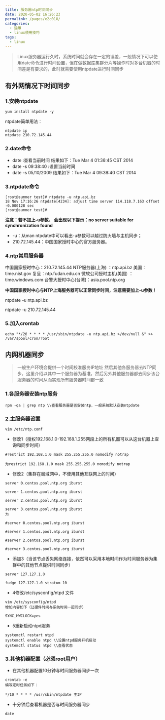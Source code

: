 ```yaml
---
title: 服务器ntp时间同步
date: 2020-05-02 16:26:23
permalink: /pages/e2c018/
categories:
  - 运维
  - linux使用技巧
tags:
  - linux
---
```

>Linux服务器运行久时，系统时间就会存在一定的误差，一般情况下可以使用date命令进行时间设置，但在做数据库集群分片等操作时对多台机器的时间差是有要求的，此时就需要使用ntpdate进行时间同步

## 有外网情况下时间同步

### 1.安装ntpdate
```shell
yum install ntpdate -y
```
ntpdate简单用法：
```shell
ntpdate ip
ntpdate 210.72.145.44
```

### 2.date命令
- date :查看当前时间
结果如下：Tue Mar 4 01:36:45 CST 2014
- date -s 09:38:40 :设置当前时间
- date -s 05/10/2009
结果如下：Tue Mar 4 09:38:40 CST 2014


### 3.ntpdate命令
```shell
[root@summer test]# ntpdate -u ntp.api.bz
18 Nov 17:16:26 ntpdate[4234]: adjust time server 114.118.7.163 offset -0.000128 sec
[root@summer test]# 
```
**注意：若不加上-u参数， 会出现以下提示：no server suitable for synchronization found**

- -u：从man ntpdate中可以看出-u参数可以越过防火墙与主机同步；
- 210.72.145.44：中国国家授时中心的官方服务器。

### 4.ntp常用服务器
中国国家授时中心：210.72.145.44
NTP服务器(上海) ：ntp.api.bz
美国：time.nist.gov
复旦：ntp.fudan.edu.cn
微软公司授时主机(美国) ：time.windows.com
台警大授时中心(台湾)：asia.pool.ntp.org

**中国国家授时中心与NTP上海服务器可以正常同步时间，注意需要加上-u参数！**

ntpdate -u ntp.api.bz

ntpdate -u 210.72.145.44

### 5.加入crontab
```shell
echo "*/20 * * * * /usr/sbin/ntpdate -u ntp.api.bz >/dev/null &" >> /var/spool/cron/root
```


## 内网机器同步

>一般生产环境会提供一个时间校准服务IP地址 然后其他各服务器去NTP同步，这里介绍以其中一个服务器为基准，然后另外其他服务器都去同步该台服务器的时间从而实现所有服务器时间都一致

### 1.各服务器安装ntp服务
```
rpm -qa | grep ntp \\查看服务器是否安装ntp，一般系统默认安装ntpdate
```

### 2.主服务器设置


```
vim /etc/ntp.conf
```

- 修改1（授权192.168.1.0-192.168.1.255网段上的所有机器可以从这台机器上查询和同步时间）
```
#restrict 192.168.1.0 mask 255.255.255.0 nomodify notrap
 
为restrict 192.168.1.0 mask 255.255.255.0 nomodify notrap
```

- 修改2（集群在局域网中，不使用其他互联网上的时间）

```
server 0.centos.pool.ntp.org iburst
 
server 1.centos.pool.ntp.org iburst
 
server 2.centos.pool.ntp.org iburst
 
server 3.centos.pool.ntp.org iburst
为

#server 0.centos.pool.ntp.org iburst
 
#server 1.centos.pool.ntp.org iburst
 
#server 2.centos.pool.ntp.org iburst
 
#server 3.centos.pool.ntp.org iburst
```
- 添加3（当该节点丢失网络连接，依然可以采用本地时间作为时间服务器为集群中的其他节点提供时间同步）

```
server 127.127.1.0
 
fudge 127.127.1.0 stratum 10
```

- 4修改/etc/sysconfig/ntpd 文件

```
vim /etc/sysconfig/ntpd
增加内容如下（让硬件时间与系统时间一起同步）

SYNC_HWCLOCK=yes
```
- 5重新启动ntpd服务
```
systemctl restart ntpd
systemctl enable ntpd \\设置ntpd服务开机启动
systemctl status ntpd \\查看状态
```
### 3.其他机器配置（必须root用户）

- 在其他机器配置10分钟与时间服务器同步一次

```
crontab -e
编写定时任务如下：

*/10 * * * * /usr/sbin/ntpdate 主IP
```


- 十分钟后查看机器是否与时间服务器同步
```
date
```


